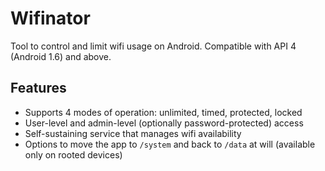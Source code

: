 # Wifinator
Tool to control and limit wifi usage on Android.
Compatible with API 4 (Android 1.6) and above.

## Features
* Supports 4 modes of operation: unlimited, timed, protected, locked
* User-level and admin-level (optionally password-protected) access
* Self-sustaining service that manages wifi availability
* Options to move the app to `/system` and back to `/data` at will (available only on rooted devices)

